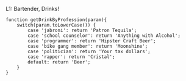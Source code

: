 L1: Bartender, Drinks!

    function getDrinkByProfession(param){
        switch(param.toLowerCase()) {
            case 'jabroni': return 'Patron Tequila';
            case 'school counselor': return 'Anything with Alcohol';
            case 'programmer': return 'Hipster Craft Beer';
            case 'bike gang member': return 'Moonshine';
            case 'politician': return 'Your tax dollars';
            case 'rapper': return 'Cristal';
            default: return 'Beer';
        }
    }
